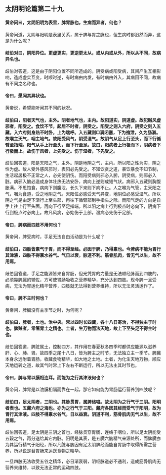 ## 太阴明论篇第二十九

#### 黄帝问曰，太阴阳明为表里，脾胃脉也。生病而异者，何也？

黄帝问道，太阴与阳明是表里关系，属于脾与胃之脉也，但生病时都迥然而异，这是为什么呢？

#### 岐伯对曰，阴阳异位。更虚更实，更逆更太从，或从内或从外，所以从不同，故病异名也。

歧伯对答道，这是由于阴阳位置不同所造成的。阴受病或阳受病，其间产生互相影响，造成虚实互变，时顺时逆，有时病由内发，有时病由外入，其病因不同，故病有不同之名称也。

#### 帝曰，愿闻其异状也。

黄帝说，希望能听闻其不同的状况。

#### 歧伯曰，阳者天气也，主外。阴者地气也，主内。故阳道实，阴道虚。故犯贼风虚邪者，阳受之。食饮不节，起居不时者，阴受之。阳受之则入六府，阴受之则入五藏。入六府则身热不时卧，上为喘呼。入五藏则□满闭塞，下为飧泄，久为肠澼。故喉主天气，咽主地气。故阳受风气，阴受湿气。故阴气从足上行至头，而下行循臂至指端。阳气从手上行至头，而下行至足。故曰，阳病者上行极而下，阴病者下行极而上。故伤于风者，上先受之。伤于湿者，下先受之。

歧伯回答道，阳是天阳之气，主外。阴是地阴之气，主内。所以阳之性为实，阴之性为虚。故人受外感风邪时，表阳必先受之。不知饮贪之道，暴饮暴食不知节制，生活起居极不正常之人，必先使阴伤。而阳受病则邪必入腑，阴受病，则邪必入脏。病邪入腑必造成身体壮热无法安卧，病向上逆则成短气状。病邪入五藏则胸腹胀满，不思饱食，病向下则腹泄，长久下来则下痢不止。人之喉为气管，主天阳之气，咽为食道，受之地阴之气。天阳位必感受天气异变，地阴位必感受湿气。所以阴之气是由足下渐行上至头部，再往下循臂部到手指头之际。而阳气走的方向是自手上往上行至头面，再向下行至足指端。所以阳之病上行到极点时必向下，阴病下行到极点时必向上。故凡风病，必始伤于上部，湿病必先伤于足部。

#### 帝曰，脾病而四肢不用何也？

黄帝问，脾受病时，手足无法自由活动是为什么呢？

#### 歧伯曰，四肢皆禀气于胃，而不得至经。必因于脾，乃得禀也。今脾病不能为胃行其津液，四肢不得禀水谷气。气日以衰，脉道不利。筋骨肌肉，皆无气以生，故不用焉。

歧伯回答道，手足之能源皆来自胃肠，但光凭胃的力量是无法顺经脉而到四肢的，必须靠脾臓的辅佐，方可使胃肠吸收之营养精华，充分达到四肢。现今脾一旦受病，无法为胃运化精华营养，四肢就无法得到营养维持，所以无法灵活运作了。

#### 帝曰，脾不主时何也？

黄帝问，脾臓没有主季节之时，为何呢？

#### 歧伯曰，脾者，土也。治中央。常以四时长四藏，各十八日寄治，不得独主于时也。脾赃者，常箸胃土之精也。土者，生万物而法天地，故上下至头足不得主时也。

歧伯回答道，脾脏属土，控制四方，其作用在春夏秋冬四季时都供应能源以滋养肝、心、肺、肾。故四季之尾十八日，皆为脾主之时节，无法独立主一季节。脾臓本身永远附着胃肠，收藏食物精华，如大地之土地。土者，为化生天地万物，顺应天地运转之道，故其气时常上下左右不断运行，所以无法主其时节也。

#### 帝曰，脾与胃以膜相连耳。而能为之行其津液何也？

黄帝问，脾胃是以油膜相隔而靠在一起，那它如何能为胃肠运行营养到四肢呢？

#### 歧伯曰，足太阴者，三阴也。其脉贯胃，属脾络嗌。故太阴为之行气于三阴。阳明者表也。五藏六府之海也。亦为之行气于三阳。藏府各因其经而受气于阳明，故为胃行其津液。四肢不得禀水谷气，日以益衰。阴道不利，筋骨肌肉无气以生，故不用焉。

歧伯回答道，足太阴是三阴之首也，经脉贯穿胃肠，连络于咽位，所以足太阴能受五榖之气，再分送给其它内脏。阳明是其表，是五臓六腑精气来源处所，而脾臓亦为其运行精气于阳经，所以凡脏与腑因有足太阴脾经而能自胃肠中取得所需之营养，所以说是替胃肠来运送食物之精华。

一旦四肢无法收受五谷之精华，必日渐衰弱，阴经脉道必不通利，造成筋骨肌肉无营养来维持，以致无法正常的运动四肢。